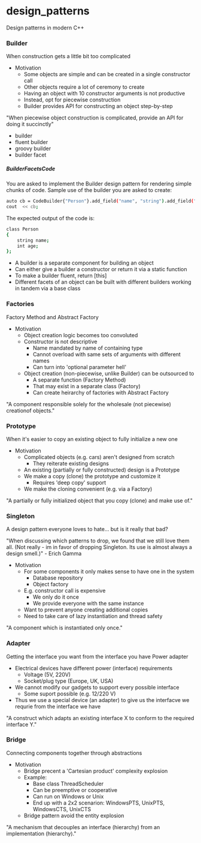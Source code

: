 # design_patterns
Design patterns in modern C++

### Builder
When construction gets a little bit too complicated
- Motivation
  - Some objects are simple and can be created in a single constructor call
  - Other objects require a lot of ceremony to create
  - Having an object with 10 constructor arguments is not productive
  - Instead, opt for piecewise construction
  - Builder provides API for constructing an object step-by-step

"When piecewise object construction is complicated, provide an API for doing it succinctly"

  - builder
  - fluent builder
  - groovy builder
  - builder facet

##### BuilderFacetsCode

You are asked to implement the Builder design pattern for rendering simple chunks of code.
Sample use of the builder you are asked to create:

```sh
auto cb = CodeBuilder{"Person"}.add_field("name", "string").add_field("age", "int");
cout  << cb;
```

The expected output of the code is:

```sh
class Person
{
    string name;
    int age;
};
```
  - A builder is a separate component for building an object
  - Can either give a builder a constructor or return it via a static function
  - To make a builder fluent, return [this]
  - Different facets of an object can be built with different builders working in tandem via a base class

### Factories
Factory Method and Abstract Factory
- Motivation
  - Object creation logic becomes too convoluted
  - Constructor is not descriptive
    - Name mandated by name of containing type
    - Cannot overload with same sets of arguments with different names
    - Can turn into 'optional parameter hell'
  - Object creation (non-piecewise, unlike Builder) can be outsourced to 
    - A separate function (Factory Method)
    - That may exist in a separate class (Factory)
    - Can create heirarchy of factories with Abstract Factory

"A component responsible solely for the wholesale (not piecewise) creationof objects."

### Prototype
When it's easier to copy an existing object to fully initialize a new one
- Motivation
  - Complicated objects (e.g. cars) aren't designed from scratch
    - They reiterate existing designs
  - An existing (partially or fully constructed) design is a Prototype
  - We make a copy (clone) the prototype and customize it
    - Requires 'deep copy' support
  - We make the cloning convenient (e.g. via a Factory)

"A partially or fully initialized object that you copy (clone) and make use of."

### Singleton
A design pattern everyone loves to hate... but is it really that bad?

"When discussing which patterns to drop, we found that we still love them all. (Not really - im in favor of dropping Singleton. Its use is almost always a design smell.)" - Erich Gamma
- Motivation
  - For some components it only makes sense to have one in the system
    - Database repository
    - Object factory
  - E.g. constructor call is expensive
    - We only do it once
    - We provide everyone with the same instance
  - Want to prevent anyone creating additional copies
  - Need to take care of lazy instantiation and thread safety

"A component which is instantiated only once."

### Adapter
Getting the interface you want from the interface you have
Power adapter
  - Electrical devices have different power (interface) requirements
    - Voltage (5V, 220V)
    - Socket/plug type (Europe, UK, USA)
  - We cannot modify our gadgets to support every possible interface
    - Some suport possible (e.g. 12/220 V)
  - Thus we use a special device (an adapter) to give us the interfacve we requrie from the interface we have

"A construct which adapts an existing interface X to conform to the required interface Y."

### Bridge
Connecting components together through abstractions
- Motivation
  - Bridge precent a 'Cartesian product' complexity explosion
  - Example:
    - Base class ThreadScheduler
    - Can be preemptive or cooperative
    - Can run on Windows or Unix
    - End up with a 2x2 scenarion: WindowsPTS, UnixPTS, WindowsCTS, UnixCTS
  - Bridge pattern avoid the entity explosion 

"A mechanism that decouples an interface (hierarchy) from an implementation (hierarchy)."
